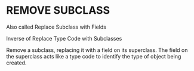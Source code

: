 # REMOVE SUBCLASS

Also called Replace Subclass with Fields

Inverse of Replace Type Code with Subclasses

Remove a subclass, replacing it with a field on its superclass. The field on the superclass acts like a type code to 
identify the type of object being created.

